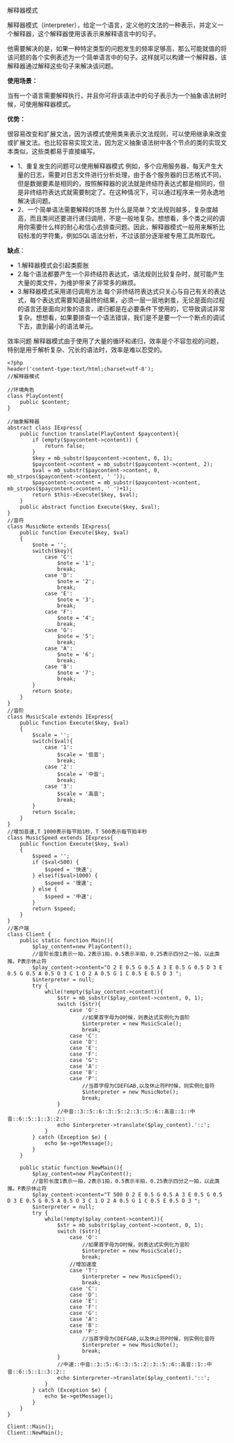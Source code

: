 解释器模式


解释器模式（interpreter），给定一个语言，定义他的文法的一种表示，并定义一个解释器，这个解释器使用该表示来解释语言中的句子。

他需要解决的是，如果一种特定类型的问题发生的频率足够高，那么可能就值的将该问题的各个实例表述为一个简单语言中的句子。这样就可以构建一个解释器，该解释器通过解释这些句子来解决该问题。

**使用场景：**

当有一个语言需要解释执行，并且你可将该语法中的句子表示为一个抽象语法树时候，可使用解释器模式。

**优势：**

很容易改变和扩展文法，因为该模式使用类来表示文法规则，可以使用继承来改变或扩展文法。也比较容易实现文法，因为定义抽象语法树中各个节点的类的实现文本类似，这些类都易于直接编写。

- 1、重复发生的问题可以使用解释器模式
    例如，多个应用服务器，每天产生大量的日志，需要对日志文件进行分析处理，由于各个服务器的日志格式不同，但是数据要素是相同的，按照解释器的说法就是终结符表达式都是相同的，但是非终结符表达式就需要制定了。在这种情况下，可以通过程序来一劳永逸地解决该问题。
- 2、一个简单语法需要解释的场景
    为什么是简单？文法规则越多，复杂度越高，而且类间还要进行递归调用，不是一般地复杂。想想看，多个类之间的调用你需要什么样的耐心和信心去排查问题。因此，解释器模式一般用来解析比较标准的字符集，例如SQL语法分析，不过该部分逐渐被专用工具所取代。



**缺点**：
- 1.解释器模式会引起类膨胀
- 2.每个语法都要产生一个非终结符表达式，语法规则比较复杂时，就可能产生大量的类文件，为维护带来了非常多的麻烦。
- 3.解释器模式采用递归调用方法
每个非终结符表达式只关心与自己有关的表达式，每个表达式需要知道最终的结果，必须一层一层地剥茧，无论是面向过程的语言还是面向对象的语言，递归都是在必要条件下使用的，它导致调试非常复杂。想想看，如果要排查一个语法错误，我们是不是要一个一个断点的调试下去，直到最小的语法单元。

效率问题
     解释器模式由于使用了大量的循环和递归，效率是个不容忽视的问题，特别是用于解析复杂、冗长的语法时，效率是难以忍受的。
	 
```
<?php
header('content-type:text/html;charset=utf-8');
//解释器模式

//环境角色
class PlayContent{
    public $content;
}

//抽象解释器
abstract class IExpress{
    public function translate(PlayContent $paycontent){
        if (empty($paycontent->content)) {
            return false;
        }
        $key = mb_substr($paycontent->content, 0, 1);
        $paycontent->content = mb_substr($paycontent->content, 2);
        $val = mb_substr($paycontent->content, 0, mb_strpos($paycontent->content, ' '));
        $paycontent->content = mb_substr($paycontent->content, mb_strpos($paycontent->content, ' ')+1);
        return $this->Execute($key, $val);
    }
    public abstract function Execute($key, $val);
}
//音符
class MusicNote extends IExpress{
    public function Execute($key, $val)
    {
        $note = '';
        switch($key){
            case 'C':
                $note = '1';
                break;
            case 'D':
                $note = '2';
                break;
            case 'E':
                $note = '3';
                break;
            case 'F':
                $note = '4';
                break;
            case 'G':
                $note = '5';
                break;
            case 'A':
                $note = '6';
                break;
            case 'B':
                $note = '7';
                break;
        }
        return $note;
    }
}
//音阶
class MusicScale extends IExpress{
    public function Execute($key, $val)
    {
        $scale = '';
        switch($val){
            case '1':
                $scale = '低音';
                break;
            case '2':
                $scale = '中音';
                break;
            case '3':
                $scale = '高音';
                break;
        }
        return $scale;
    }
}
//增加音速,T 1000表示每节拍1秒，T 500表示每节拍半秒
class MusicSpeed extends IExpress{
    public function Execute($key, $val)
    {
        $speed = '';
        if ($val<500) {
            $speed = '快速';
        } elseif($val>1000) {
            $speed = '慢速';
        } else {
            $speed = '中速';
        }
        return $speed;
    }
}
//客户端
class Client {
    public static function Main(){
        $play_content=new PlayContent();
        //音阶长度1表示一拍，2表示1拍，0.5表示半拍，0.25表示四分之一拍，以此类推。P表示休止符
        $play_content->content="O 2 E 0.5 G 0.5 A 3 E 0.5 G 0.5 D 3 E 0.5 G 0.5 A 0.5 O 3 C 1 O 2 A 0.5 G 1 C 0.5 E 0.5 D 3 ";
        $interpreter = null;
        try {
            while(!empty($play_content->content)){
                $str = mb_substr($play_content->content, 0, 1);
                switch ($str){
                    case 'O':
                        //如果首字母为O时候，则表达式实例化为音阶
                        $interpreter = new MusicScale();
                        break;
                    case 'C':
                    case 'D':
                    case 'E':
                    case 'F':
                    case 'G':
                    case 'A':
                    case 'B':
                    case 'P':
                        //当首字母为CDEFGAB,以及休止符P时候，则实例化音符
                        $interpreter = new MusicNote();
                        break;
                }
                //中音::3::5::6::3::5::2::3::5::6::高音::1::中音::6::5::1::3::2::
                echo $interpreter->translate($play_content).'::';
            }
        } catch (Exception $e) {
            echo $e->getMessage();
        }
    }

    public static function NewMain(){
        $play_content=new PlayContent();
        //音阶长度1表示一拍，2表示1拍，0.5表示半拍，0.25表示四分之一拍，以此类推。P表示休止符
        $play_content->content="T 500 O 2 E 0.5 G 0.5 A 3 E 0.5 G 0.5 D 3 E 0.5 G 0.5 A 0.5 O 3 C 1 O 2 A 0.5 G 1 C 0.5 E 0.5 D 3 ";
        $interpreter = null;
        try {
            while(!empty($play_content->content)){
                $str = mb_substr($play_content->content, 0, 1);
                switch ($str){
                    case 'O':
                        //如果首字母为O时候，则表达式实例化为音阶
                        $interpreter = new MusicScale();
                        break;
                    //增加速度
                    case 'T':
                        $interpreter = new MusicSpeed();
                        break;
                    case 'C':
                    case 'D':
                    case 'E':
                    case 'F':
                    case 'G':
                    case 'A':
                    case 'B':
                    case 'P':
                        //当首字母为CDEFGAB,以及休止符P时候，则实例化音符
                        $interpreter = new MusicNote();
                        break;
                }
                //中速::中音::3::5::6::3::5::2::3::5::6::高音::1::中音::6::5::1::3::2::
                echo $interpreter->translate($play_content).'::';
            }
        } catch (Exception $e) {
            echo $e->getMessage();
        }
    }
}

Client::Main();
Client::NewMain();
```